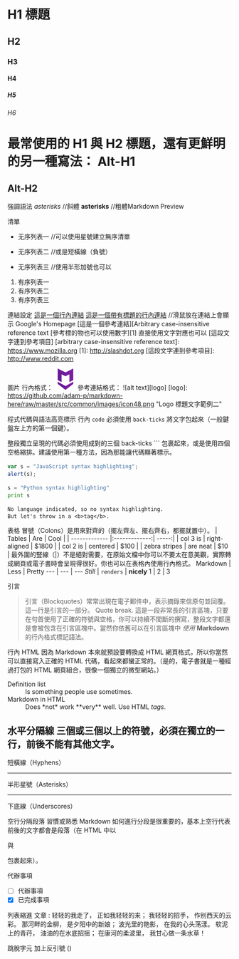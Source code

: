 # H1 標題
## H2
### H3
#### H4
##### H5
###### H6
最常使用的 H1 與 H2 標題，還有更鮮明的另一種寫法：
Alt-H1
======
Alt-H2
------

強調語法
*asterisks*  //斜體
**asterisks** //粗體Markdown Preview

清單
* 无序列表一  //可以使用星號建立無序清單
- 无序列表二  //或是短橫線（負號）
+ 无序列表三  //使用半形加號也可以
1. 有序列表一
2. 有序列表二
3. 有序列表三

連結設定
[這是一個行內連結](https://www.google.com)
[這是一個帶有標題的行內連結](https://www.google.com "Google's Homepage")
//滑鼠放在連結上會顯示 Google's Homepage
[這是一個參考連結][Arbitrary case-insensitive reference text
[參考標的物也可以使用數字][1]
直接使用文字對應也可以 [這段文字連到參考項目]
[arbitrary case-insensitive reference text]: https://www.mozilla.org
[1]: http://slashdot.org
[這段文字連到參考項目]: http://www.reddit.com

圖片
行內格式：
![alt text](https://github.com/adam-p/markdown-here/raw/master/src/common/images/icon48.png "Logo 標題文字範例一")
參考連結格式：
![alt text][logo]
[logo]: https://github.com/adam-p/markdown-here/raw/master/src/common/images/icon48.png "Logo 標題文字範例二"

程式代碼與語法高亮標示
行內 `code` 必須使用 `back-ticks` 將文字包起來（一般鍵盤左上方的第一個鍵）。

整段獨立呈現的代碼必須使用成對的三個 back-ticks ``` 包裹起來，或是使用四個空格縮排。建議使用第一種方法，因為那能讓代碼顯著標示。
```javascript
var s = "JavaScript syntax highlighting";
alert(s);
```
```python
s = "Python syntax highlighting"
print s
```
```
No language indicated, so no syntax highlighting.
But let's throw in a <b>tag</b>.
```
表格
冒號（Colons）是用來對齊的（擺左齊左、擺右齊右，都擺就置中）。
| Tables        | Are           | Cool  |
| ------------- |:-------------:| -----:|
| col 3 is      | right-aligned | $1800 |
| col 2 is      | centered      |  $100 |
| zebra stripes | are neat      |   $10 |
最外圍的豎線（|）不是絕對需要，在原始文檔中你可以不要太在意美觀，實際轉成網頁或電子書時會呈現得很好。你也可以在表格內使用行內格式。
Markdown | Less | Pretty
--- | --- | ---
*Still* | `renders` | **nicely**
1 | 2 | 3

引言
> 引言（Blockquotes）常常出現在電子郵件中，表示摘錄來信原句並回覆。
> 這一行是引言的一部分。
Quote break.
> 這是一段非常長的引言區塊，只要在句首使用了正確的符號與空格，你可以持續不間斷的撰寫，整段文字都還是會被包含在引言區塊中。當然你依舊可以在引言區塊中 *使用* **Markdown** 的行內格式標記語法。

行內 HTML
因為 Markdown 本來就預設要轉換成 HTML 網頁格式，所以你當然可以直接寫入正確的 HTML 代碼，看起來都蠻正常的。（是的，電子書就是一種經過打包的 HTML 網頁組合，很像一個獨立的微型網站。）
<dl>
  <dt>Definition list</dt>
  <dd>Is something people use sometimes.</dd>
  <dt>Markdown in HTML</dt>
  <dd>Does *not* work **very** well. Use HTML <em>tags</em>.</dd>
</dl>

水平分隔線
三個或三個以上的符號，必須在獨立的一行，前後不能有其他文字。
---
短橫線（Hyphens）
***
半形星號（Asterisks）
___
下底線（Underscores）

空行分隔段落
習慣或熟悉 Markdown 如何進行分段是很重要的，基本上空行代表前後的文字都會是段落（在 HTML 中以 <p> 與 </p> 包裹起來）。

代辦事項
- [ ] 代辦事項
- [x] 已完成事項

列表縮進
文章
: 轻轻的我走了， 正如我轻轻的来； 我轻轻的招手， 作别西天的云彩。
  那河畔的金柳， 是夕阳中的新娘； 波光里的艳影， 在我的心头荡漾。
  软泥上的青荇， 油油的在水底招摇； 在康河的柔波里， 我甘心做一条水草！

跳脫字元
加上反引號 (\)
